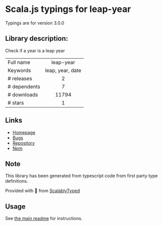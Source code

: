 
# Scala.js typings for leap-year

Typings are for version 3.0.0

## Library description:
Check if a year is a leap year

|                    |                 |
| ------------------ | :-------------: |
| Full name          | leap-year |
| Keywords           | leap, year, date |
| # releases         | 2 |
| # dependents       | 7 |
| # downloads        | 11794 |
| # stars            | 1 |

## Links
- [Homepage](https://github.com/sindresorhus/leap-year#readme)
- [Bugs](https://github.com/sindresorhus/leap-year/issues)
- [Repository](https://github.com/sindresorhus/leap-year)
- [Npm](https://www.npmjs.com/package/leap-year)
    


## Note
This library has been generated from typescript code from first party type definitions.

Provided with :purple_heart: from [ScalablyTyped](https://github.com/oyvindberg/ScalablyTyped)

## Usage
See [the main readme](../../readme.md) for instructions.


